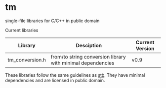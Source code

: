 # tm
single-file libraries for C/C++ in public domain

Current libraries

Library | Desciption | Current Version
--- | --- | ---
tm_conversion.h | from/to string conversion library with minimal dependencies | v0.9

These libraries follow the same guidelines as [stb](https://github.com/nothings/stb).
They have minimal dependencies and are licensed in public domain.
